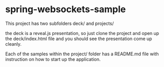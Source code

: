 spring-websockets-sample
========================

This project has two subfolders deck/ and projects/

the deck is a reveal.js presentation, so just clone the project and open up the deck/index.html file and you should see the presentation come up cleanly.

Each of the samples within the project/ folder has a README.md file with instruction on how to start up the application.
